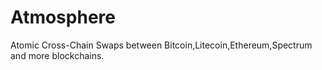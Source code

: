 # Atmosphere
Atomic Cross-Chain Swaps between Bitcoin,Litecoin,Ethereum,Spectrum and more blockchains.
